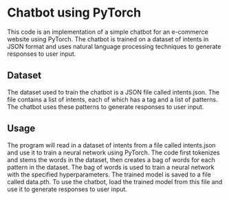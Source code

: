 # Chatbot using PyTorch
This code is an implementation of a simple chatbot for an e-commerce website using PyTorch. 
The chatbot is trained on a dataset of intents in JSON format and uses natural language processing techniques to generate responses to user input.

## Dataset
The dataset used to train the chatbot is a JSON file called intents.json. The file contains a list of intents, each of which has a tag and a list of patterns. The chatbot uses these patterns to generate responses to user input.

## Usage
The program will read in a dataset of intents from a file called intents.json and use it to train a neural network using PyTorch. 
The code first tokenizes and stems the words in the dataset, then creates a bag of words for each pattern in the dataset. The bag of words is used to train a neural network with the specified hyperparameters.
The trained model is saved to a file called data.pth. To use the chatbot, load the trained model from this file and use it to generate responses to user input.
